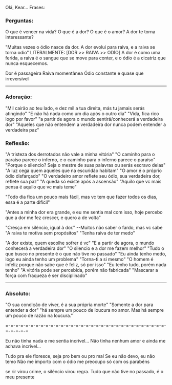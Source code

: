 Olá, Kear...
Frases:

### Perguntas:
O que é vencer na vida?
O que é a dor?
O que é o amor?
A dor te torna interessante?


"Muitas vezes o ódio nasce da dor.  A dor evolui para raiva, e a raiva se torna odio"
LITERALMENTE: [DOR >> RAIVA >> ODÍO]
A dor é como uma ferida,
a raiva é o sangue que se move para conter,
e o ódio é a cicatriz que nunca esquecemos.

Dor é passageira
Raiva momentânea
Ódio constante e quase que irreversível 

---
### Adoração:
"Mil cairão ao teu lado, e dez mil a tua direita, más tu jamais serás atingindo"
"E não há nada como um dia após o outro dia"
"Vida, fica rico logo por favor"
"a partir de agora o mundo sentirá/conhecerá a verdadeira dor" 
"Aqueles que não entendem a verdadeira dor nunca podem entender a verdadeira paz"

### Reflexão:
"A tristeza dos derrotados não vale a minha vitória"
"O caminho para o paraíso parece o inferno, e o caminho para o inferno parece o paraíso"
"Porque o silencio? Seja o mestre de suas palavras ou serás escravo delas"
"A luz cega quem aqueles que na escuridão habitam"
"O amor é o próprio ódio disfarçado"
"O verdadeiro amor reflete seu ódio, sua verdadeira dor, reflete sua paz"
"A queda só existe após a ascensão"
"Aquilo que vc mais pensa é aquilo que vc mais teme"

"Todo dia fica um pouco mais fácil, mas vc tem que fazer todos os dias, essa é a parte difícil"

"Antes a minha dor era grande, e eu me sentia mal com isso, hoje percebo que a dor me fez crescer, e quero a de volta"

"Cresça em silêncio, igual à dor." --Muitos não saber o fardo, mas vc sabe
"A raiva te motiva sem propósitos"
"Tenha raiva de ter medo"

"A dor existe, quem escolhe sofrer é vc"
"E a partir de agora, o mundo conhecerá a verdadeira dor"
"O silencio e a dor me fazem melhor"
"Tudo o que busco no presente é o que não tive no passado"
"Eu ainda tenho medo, logo eu ainda tenho um problema"
"Torna-ti a si mesmo"
"O homem é infeliz porque não sabe que é feliz, só por isso"
"Eu tenho tudo, porém nada tenho"
"A vitória pode ser percebida, porém não fabricada"
"Mascarar a força com fraqueza é ser disciplinado"

---

### Absoluto:
"O sua condição de viver, é a sua própria morte"
"Somente a dor para entender a dor"
"há sempre um pouco de loucura no amor. Mas há sempre um pouco de razão na loucura.”


=-=-=-=-=-=-=-=-=-=-=-=-=-=-=-=-=-=-=-=-=-=-=-=-=-=-=-=-=-=-=-=-=-=-=-=-=

Eu não tinha nada e me sentia incrível...
Não tinha nenhum amor e ainda me achava incrível...

Tudo pra ele floresce, seja pro bem ou pro mal 
Se eu não devo, eu não temo
Não me importo com o ódio me preocupo só com os parabéns


se rir virou crime, o silêncio virou regra.
Tudo que não tive no passado, é o meu presente